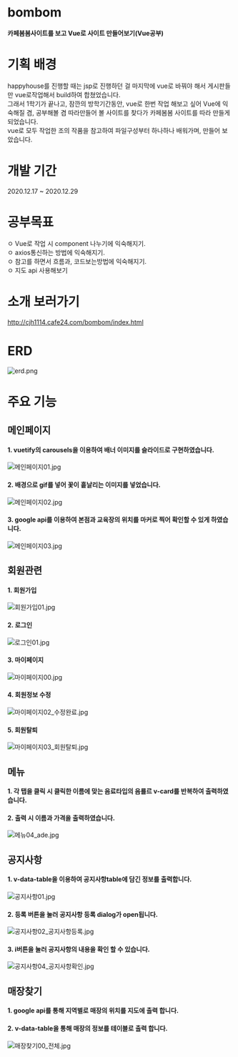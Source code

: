 # bombom
<strong>카페봄봄사이트를 보고 Vue로 사이트 만들어보기(Vue공부)</strong>

# 기획 배경
happyhouse를 진행할 때는 jsp로 진행하던 걸 마지막에 vue로 바꿔야 해서 게시판들만 vue로작업해서 build하여 합쳤었습니다.<br/>
그래서 1학기가 끝나고, 잠깐의 방학기간동안, vue로 한번 작업 해보고 싶어 Vue에 익숙해질 겸, 공부해볼 겸 따라만들어 볼 사이트를 찾다가 카페봄봄 사이트를 따라 만들게 되었습니다.<br/>
vue로 모두 작업한 조의 작품을 참고하여 파일구성부터 하나하나 배워가며, 만들어 보았습니다.<br/>

# 개발 기간
2020.12.17 ~ 2020.12.29

# 공부목표
ㅇ Vue로 작업 시 component 나누기에 익숙해지기.<br/>
ㅇ axios통신하는 방법에 익숙해지기.<br/>
ㅇ 참고를 하면서 흐름과, 코드보는방법에 익숙해지기.<br/>
ㅇ 지도 api 사용해보기

# 소개 보러가기
http://cjh1114.cafe24.com/bombom/index.html

# ERD
![erd.png](images/실행화면/erd.jpg)


# 주요 기능

## 메인페이지
#### 1. vuetify의 carousels을 이용하여 배너 이미지를 슬라이드로 구현하였습니다.

![메인페이지01.jpg](images/실행화면/메인페이지/메인페이지01.jpg)

#### 2. 배경으로 gif를 넣어 꽃이 흩날리는 이미지를 넣었습니다.

![메인페이지02.jpg](images/실행화면/메인페이지/메인페이지02.jpg)

#### 3. google api를 이용하여 본점과 교육장의 위치를 마커로 찍어 확인할 수 있게 하였습니다.

![메인페이지03.jpg](images/실행화면/메인페이지/메인페이지03.jpg)

## 회원관련
#### 1. 회원가입

![회원가입01.jpg](images/실행화면/회원관련/회원가입01.jpg)

#### 2. 로그인

![로그인01.jpg](images/실행화면/회원관련/로그인01.jpg)

#### 3. 마이페이지

![마이페이지00.jpg](images/실행화면/회원관련/마이페이지00.jpg)

#### 4. 회원정보 수정

![마이페이지02_수정완료.jpg](images/실행화면/회원관련/마이페이지02_수정완료.jpg)

#### 5. 회원탈퇴

![마이페이지03_회원탈퇴.jpg](images/실행화면/회원관련/마이페이지03_회원탈퇴.jpg)

## 메뉴
#### 1. 각 탭을 클릭 시 클릭한 이름에 맞는 음료타입의 음룔르 v-card를 반복하여 출력하였습니다.

#### 2. 출력 시 이름과 가격을 출력하였습니다.

![메뉴04_ade.jpg](images/실행화면/메뉴/메뉴04_ade.jpg)

## 공지사항
#### 1. v-data-table을 이용하여 공지사항table에 담긴 정보를 출력합니다.

![공지사항01.jpg](images/실행화면/공지사항/공지사항01.jpg)

#### 2. 등록 버튼을 눌러 공지사항 등록 dialog가 open됩니다.

![공지사항02_공지사항등록.jpg](images/실행화면/공지사항/공지사항02_공지사항등록.jpg)

#### 3. i버튼을 눌러 공지사항의 내용을 확인 할 수 있습니다.

![공지사항04_공지사항확인.jpg](images/실행화면/공지사항/공지사항04_공지사항내용확인.jpg)

## 매장찾기
#### 1. google api를 통해 지역별로 매장의 위치를 지도에 출력 합니다.

#### 2. v-data-table을 통해 매장의 정보를 테이블로 출력 합니다.

![매장찾기00_전체.jpg](images/실행화면/매장찾기/매장찾기00_전체.jpg)
